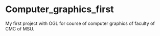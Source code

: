 Computer_graphics_first
=======================

My first project with OGL for course of computer graphics of faculty of CMC of MSU.